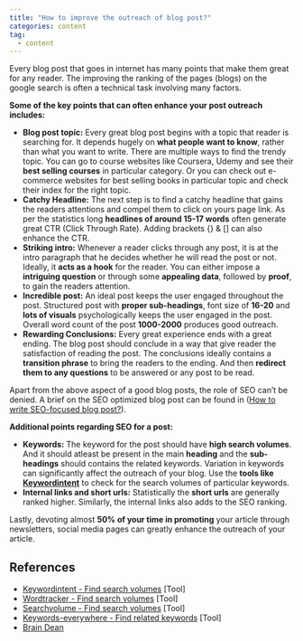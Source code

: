 ```yaml
---
title: "How to improve the outreach of blog post?"
categories: content
tag: 
  - content
---
```


Every blog post that goes in internet has many points that make them great for any reader. The improving the ranking of the pages (blogs) on the google search is often a technical task involving many factors.

**Some of the key points that can often enhance your post outreach includes:**

- **Blog post topic:** Every great blog post begins with a topic that reader is searching for. It depends hugely on **what people want to know**, rather than what you want to write. There are multiple ways to find the trendy topic. You can go to course websites like Coursera, Udemy and see their **best selling courses** in particular category. Or you can check out e-commerce websites for best selling books in particular topic and check their index for the right topic.
- **Catchy Headline:** The next step is to find a catchy headline that gains the readers attentions and compel them to click on yours page link. As per the statistics long **headlines of around 15-17 words** often generate great CTR (Click Through Rate). Adding brackets {} & [] can also enhance the CTR.
- **Striking intro:** Whenever a reader clicks through any post, it is at the intro paragraph that he decides whether he will read the post or not. Ideally, it **acts as a hook** for the reader. You can either impose a **intriguing question** or through some **appealing data**, followed by **proof**, to gain the readers attention.
- **Incredible post:** An ideal post keeps the user engaged throughout the post. Structured post with **proper sub-headings**, font size of **16-20** and **lots of visuals** psychologically keeps the user engaged in the post. Overall word count of the post **1000-2000** produces good outreach.
- **Rewarding Conclusions:** Every great experience ends with a great ending. The blog post should conclude in a way that give reader the satisfaction of reading the post. The conclusions ideally contains a **transition phrase** to bring the readers to the ending. And then **redirect them to any questions** to be answered or any post to be read.

Apart from the above aspect of a good blog posts, the role of SEO can’t be denied. A brief on the SEO optimized blog post can be found  in ([How to write SEO-focused blog post?](https://mehul-bagaria.github.io/content/writing/2022/07/16/How-to-write-SEO-focused-blog-post.html)).

**Additional points regarding SEO for a post:**

- **Keywords:** The keyword for the post should have **high search volumes**. And it should atleast be present in the main **heading** and the **sub-headings** should contains the related keywords. Variation in keywords can significantly affect the outreach of your blog. Use the **tools like [Keywordintent](https://keywordintent.io/)** to check for the search volumes of particular keywords.
- **Internal links and short urls:** Statistically the **short urls** are generally ranked higher. Similarly, the internal links also adds to the SEO ranking.

Lastly, devoting almost **50% of your time in promoting** your article through newsletters, social media pages can greatly enhance the outreach of your article.

## References

- [Keywordintent - Find search volumes](https://keywordintent.io/) [Tool]
- [Wordtracker - Find search volumes](https://www.wordtracker.com/)  [Tool]
- [Searchvolume - Find search volumes](https://searchvolume.io/) [Tool]
- [Keywords-everywhere - Find related keywords](https://keywordseverywhere.com/) [Tool]
- [Brain Dean](https://www.youtube.com/watch?v=SwksMt9mE6Y&ab_channel=BrianDean)
